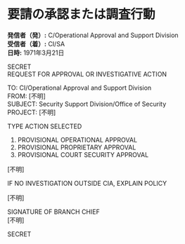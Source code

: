 # 要請の承認または調査行動

**発信者（発）:** C/Operational Approval and Support Division  
**受信者（着）:** CI/SA  
**日時:** 1971年3月21日  

SECRET  
REQUEST FOR APPROVAL OR INVESTIGATIVE ACTION  

TO: CI/Operational Approval and Support Division  
FROM: [不明]  
SUBJECT: Security Support Division/Office of Security  
PROJECT: [不明]  

TYPE ACTION SELECTED  
1. PROVISIONAL OPERATIONAL APPROVAL  
2. PROVISIONAL PROPRIETARY APPROVAL  
3. PROVISIONAL COURT SECURITY APPROVAL  

[不明]  

IF NO INVESTIGATION OUTSIDE CIA, EXPLAIN POLICY  

[不明]  

SIGNATURE OF BRANCH CHIEF  
[不明]  

SECRET  